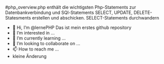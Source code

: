 #php_overview.php
enthält die wichtigsten Php-Statements zur Datenbankverbindung und SQl-Statements
SELECT, UPDATE, DELETE-Statesments erstellen und abschicken.
SELECT-Statements durchwandern


- 👋 Hi, I’m @lernePHP Das ist mein erstes github repository
- 👀 I’m interested in ...
- 🌱 I’m currently learning ...
- 💞️ I’m looking to collaborate on ...
- 📫 How to reach me ...
- kleine Änderung

<!---
lernePHP/lernePHP is a ✨ special ✨ repository because its `README.md` (this file) appears on your GitHub profile.
You can click the Preview link to take a look at your changes.
--->
